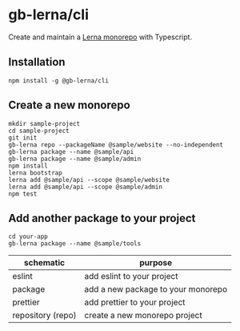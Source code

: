 # gb-lerna/cli

Create and maintain a [Lerna monorepo](https://lerna.js.org/) with Typescript.

## Installation

```
npm install -g @gb-lerna/cli
```

## Create a new monorepo

```properties
mkdir sample-project
cd sample-project
git init
gb-lerna repo --packageName @sample/website --no-independent
gb-lerna package --name @sample/api
gb-lerna package --name @sample/admin
npm install
lerna bootstrap
lerna add @sample/api --scope @sample/website
lerna add @sample/api --scope @sample/admin
npm test
```

## Add another package to your project

```properties
cd your-app
gb-lerna package --name @sample/tools
```


| schematic | purpose |
|-|-|
| eslint | add eslint to your project |
| package | add a new package to your monorepo |
| prettier | add prettier to your project |
| repository (repo) | create a new monorepo project |
